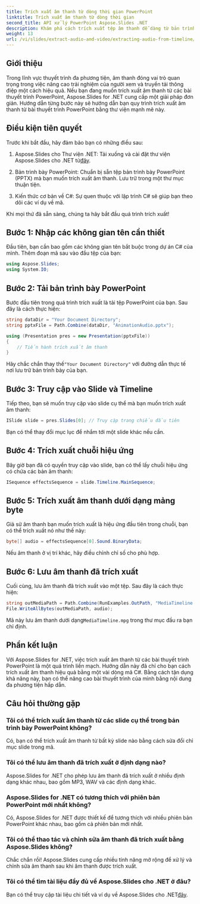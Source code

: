 ```yaml
---
title: Trích xuất âm thanh từ dòng thời gian PowerPoint
linktitle: Trích xuất âm thanh từ dòng thời gian
second_title: API xử lý PowerPoint Aspose.Slides .NET
description: Khám phá cách trích xuất tệp âm thanh dễ dàng từ bản trình bày PowerPoint bằng Aspose.Slides cho .NET. Hướng dẫn từng bước này cung cấp hướng dẫn rõ ràng.
weight: 13
url: /vi/slides/extract-audio-and-video/extracting-audio-from-timeline/
---
```

## Giới thiệu

Trong lĩnh vực thuyết trình đa phương tiện, âm thanh đóng vai trò quan trọng trong việc nâng cao trải nghiệm của người xem và truyền tải thông điệp một cách hiệu quả. Nếu bạn đang muốn trích xuất âm thanh từ các bài thuyết trình PowerPoint, Aspose.Slides for .NET cung cấp một giải pháp đơn giản. Hướng dẫn từng bước này sẽ hướng dẫn bạn quy trình trích xuất âm thanh từ bài thuyết trình PowerPoint bằng thư viện mạnh mẽ này.

## Điều kiện tiên quyết

Trước khi bắt đầu, hãy đảm bảo bạn có những điều sau:

1.  Aspose.Slides cho Thư viện .NET: Tải xuống và cài đặt thư viện Aspose.Slides cho .NET từ[đây](https://releases.aspose.com/slides/net/).

2. Bản trình bày PowerPoint: Chuẩn bị sẵn tệp bản trình bày PowerPoint (PPTX) mà bạn muốn trích xuất âm thanh. Lưu trữ trong một thư mục thuận tiện.

3. Kiến thức cơ bản về C#: Sự quen thuộc với lập trình C# sẽ giúp bạn theo dõi các ví dụ về mã.

Khi mọi thứ đã sẵn sàng, chúng ta hãy bắt đầu quá trình trích xuất!

## Bước 1: Nhập các không gian tên cần thiết

Đầu tiên, bạn cần bao gồm các không gian tên bắt buộc trong dự án C# của mình. Thêm đoạn mã sau vào đầu tệp của bạn:

```csharp
using Aspose.Slides;
using System.IO;
```

## Bước 2: Tải bản trình bày PowerPoint

Bước đầu tiên trong quá trình trích xuất là tải tệp PowerPoint của bạn. Sau đây là cách thực hiện:

```csharp
string dataDir = "Your Document Directory";
string pptxFile = Path.Combine(dataDir, "AnimationAudio.pptx");

using (Presentation pres = new Presentation(pptxFile))
{
    // Tiến hành trích xuất âm thanh
}
```

 Hãy chắc chắn thay thế`"Your Document Directory"` với đường dẫn thực tế nơi lưu trữ bản trình bày của bạn.

## Bước 3: Truy cập vào Slide và Timeline

Tiếp theo, bạn sẽ muốn truy cập vào slide cụ thể mà bạn muốn trích xuất âm thanh:

```csharp
ISlide slide = pres.Slides[0]; // Truy cập trang chiếu đầu tiên
```

Bạn có thể thay đổi mục lục để nhắm tới một slide khác nếu cần.

## Bước 4: Trích xuất chuỗi hiệu ứng

Bây giờ bạn đã có quyền truy cập vào slide, bạn có thể lấy chuỗi hiệu ứng có chứa các bản âm thanh:

```csharp
ISequence effectsSequence = slide.Timeline.MainSequence;
```

## Bước 5: Trích xuất âm thanh dưới dạng mảng byte

Giả sử âm thanh bạn muốn trích xuất là hiệu ứng đầu tiên trong chuỗi, bạn có thể trích xuất nó như thế này:

```csharp
byte[] audio = effectsSequence[0].Sound.BinaryData;
```

Nếu âm thanh ở vị trí khác, hãy điều chỉnh chỉ số cho phù hợp.

## Bước 6: Lưu âm thanh đã trích xuất

Cuối cùng, lưu âm thanh đã trích xuất vào một tệp. Sau đây là cách thực hiện:

```csharp
string outMediaPath = Path.Combine(RunExamples.OutPath, "MediaTimeline.mpg");
File.WriteAllBytes(outMediaPath, audio);
```

 Mã này lưu âm thanh dưới dạng`MediaTimeline.mpg` trong thư mục đầu ra bạn chỉ định.

## Phần kết luận

Với Aspose.Slides for .NET, việc trích xuất âm thanh từ các bài thuyết trình PowerPoint là một quá trình liền mạch. Hướng dẫn này đã chỉ cho bạn cách trích xuất âm thanh hiệu quả bằng một vài dòng mã C#. Bằng cách tận dụng khả năng này, bạn có thể nâng cao bài thuyết trình của mình bằng nội dung đa phương tiện hấp dẫn.

## Câu hỏi thường gặp

### Tôi có thể trích xuất âm thanh từ các slide cụ thể trong bản trình bày PowerPoint không?

Có, bạn có thể trích xuất âm thanh từ bất kỳ slide nào bằng cách sửa đổi chỉ mục slide trong mã.

### Tôi có thể lưu âm thanh đã trích xuất ở định dạng nào?

Aspose.Slides for .NET cho phép lưu âm thanh đã trích xuất ở nhiều định dạng khác nhau, bao gồm MP3, WAV và các định dạng khác.

### Aspose.Slides for .NET có tương thích với phiên bản PowerPoint mới nhất không?

Có, Aspose.Slides for .NET được thiết kế để tương thích với nhiều phiên bản PowerPoint khác nhau, bao gồm cả phiên bản mới nhất.

### Tôi có thể thao tác và chỉnh sửa âm thanh đã trích xuất bằng Aspose.Slides không?

Chắc chắn rồi! Aspose.Slides cung cấp nhiều tính năng mở rộng để xử lý và chỉnh sửa âm thanh sau khi âm thanh được trích xuất.

### Tôi có thể tìm tài liệu đầy đủ về Aspose.Slides cho .NET ở đâu?

 Bạn có thể truy cập tài liệu chi tiết và ví dụ về Aspose.Slides cho .NET[đây](https://reference.aspose.com/slides/net/).
